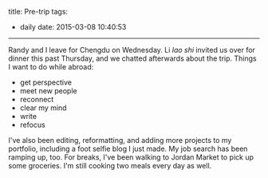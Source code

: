 title: Pre-trip
tags:
  - daily
date: 2015-03-08 10:40:53
---

Randy and I leave for Chengdu on Wednesday. Li *lao shi* invited us over for dinner this past Thursday, and we chatted afterwards about the trip. Things I want to do while abroad:

- get perspective
- meet new people
- reconnect
- clear my mind
- write
- refocus

I've also been editing, reformatting, and adding more projects to my portfolio, including a foot selfie blog I just made. My job search has been ramping up, too. For breaks, I've been walking to Jordan Market to pick up some groceries. I'm still cooking two meals every day as well.

